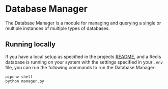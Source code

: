 # Database Manager

The Database Manager is a module for managing and querying a single or multiple instances of multiple types of databases.

## Running locally

If you have a local setup as specified in the projects [README](../README.md), and a Redis database is running on your system with the settings specified in your `.env` file, you can run the following commands to run the Database Manager:

```
pipenv shell
python manager.py
```
